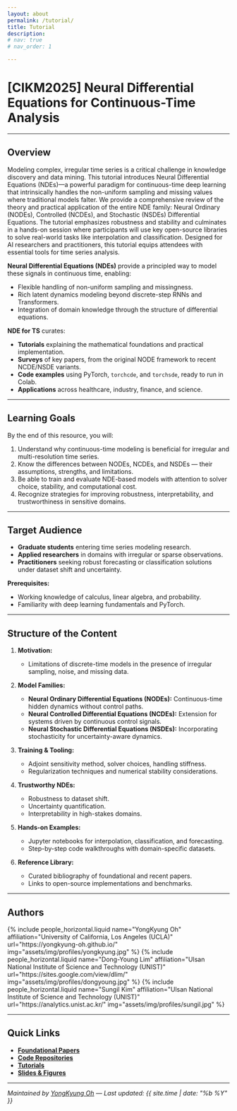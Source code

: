 ```yaml
---
layout: about
permalink: /tutorial/
title: Tutorial
description: 
# nav: true
# nav_order: 1

---
```


# **[CIKM2025] Neural Differential Equations for Continuous-Time Analysis**

---

## Overview

Modeling complex, irregular time series is a critical challenge in knowledge discovery and data mining. This tutorial introduces Neural Differential Equations (NDEs)—a powerful paradigm for continuous-time deep learning that intrinsically handles the non-uniform sampling and missing values where traditional models falter. We provide a comprehensive review of the theory and practical application of the entire NDE family: Neural Ordinary (NODEs), Controlled (NCDEs), and Stochastic (NSDEs) Differential Equations. The tutorial emphasizes robustness and stability and culminates in a hands-on session where participants will use key open-source libraries to solve real-world tasks like interpolation and classification. Designed for AI researchers and practitioners, this tutorial equips attendees with essential tools for time series analysis.

**Neural Differential Equations (NDEs)** provide a principled way to model these signals in continuous time, enabling:
- Flexible handling of non-uniform sampling and missingness.
- Rich latent dynamics modeling beyond discrete-step RNNs and Transformers.
- Integration of domain knowledge through the structure of differential equations.

**NDE for TS** curates:
- **Tutorials** explaining the mathematical foundations and practical implementation.
- **Surveys** of key papers, from the original NODE framework to recent NCDE/NSDE variants.
- **Code examples** using PyTorch, `torchcde`, and `torchsde`, ready to run in Colab.
- **Applications** across healthcare, industry, finance, and science.

---

## Learning Goals

By the end of this resource, you will:
1. Understand why continuous-time modeling is beneficial for irregular and multi-resolution time series.
2. Know the differences between NODEs, NCDEs, and NSDEs — their assumptions, strengths, and limitations.
3. Be able to train and evaluate NDE-based models with attention to solver choice, stability, and computational cost.
4. Recognize strategies for improving robustness, interpretability, and trustworthiness in sensitive domains.

---

## Target Audience

- **Graduate students** entering time series modeling research.
- **Applied researchers** in domains with irregular or sparse observations.
- **Practitioners** seeking robust forecasting or classification solutions under dataset shift and uncertainty.

**Prerequisites:**  
- Working knowledge of calculus, linear algebra, and probability.  
- Familiarity with deep learning fundamentals and PyTorch.

---

## Structure of the Content

1. **Motivation:**  
   - Limitations of discrete-time models in the presence of irregular sampling, noise, and missing data.

2. **Model Families:**  
   - **Neural Ordinary Differential Equations (NODEs):** Continuous-time hidden dynamics without control paths.  
   - **Neural Controlled Differential Equations (NCDEs):** Extension for systems driven by continuous control signals.  
   - **Neural Stochastic Differential Equations (NSDEs):** Incorporating stochasticity for uncertainty-aware dynamics.

3. **Training & Tooling:**  
   - Adjoint sensitivity method, solver choices, handling stiffness.  
   - Regularization techniques and numerical stability considerations.

4. **Trustworthy NDEs:**  
   - Robustness to dataset shift.  
   - Uncertainty quantification.  
   - Interpretability in high-stakes domains.

5. **Hands-on Examples:**  
   - Jupyter notebooks for interpolation, classification, and forecasting.  
   - Step-by-step code walkthroughs with domain-specific datasets.

6. **Reference Library:**  
   - Curated bibliography of foundational and recent papers.  
   - Links to open-source implementations and benchmarks.

---

## Authors

<div class="row row-cols-1 row-cols-md-2 g-3">
  {% include people_horizontal.liquid name="YongKyung Oh" affiliation="University of California, Los Angeles (UCLA)" url="https://yongkyung-oh.github.io/" img="assets/img/profiles/yongkyung.jpg" %}
  {% include people_horizontal.liquid name="Dong-Young Lim" affiliation="Ulsan National Institute of Science and Technology (UNIST)" url="https://sites.google.com/view/dlim/" img="assets/img/profiles/dongyoung.jpg" %}
  {% include people_horizontal.liquid name="Sungil Kim" affiliation="Ulsan National Institute of Science and Technology (UNIST)" url="https://analytics.unist.ac.kr/" img="assets/img/profiles/sungil.jpg" %}
</div>

---

## Quick Links

- **[Foundational Papers](/publications/)**  
- **[Code Repositories](#)**  
- **[Tutorials](https://github.com/yongkyung-oh/Stable-Neural-SDEs/tree/main/tutorial)**  
- **[Slides & Figures](#)**

---

*Maintained by [YongKyung Oh](https://yongkyung-oh.github.io/) — Last updated: {{ site.time | date: "%b %Y" }}*
